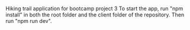 Hiking trail application for bootcamp project 3 To start the app, run "npm install" in both the root folder and the client folder of the repository. Then run "npm run dev".